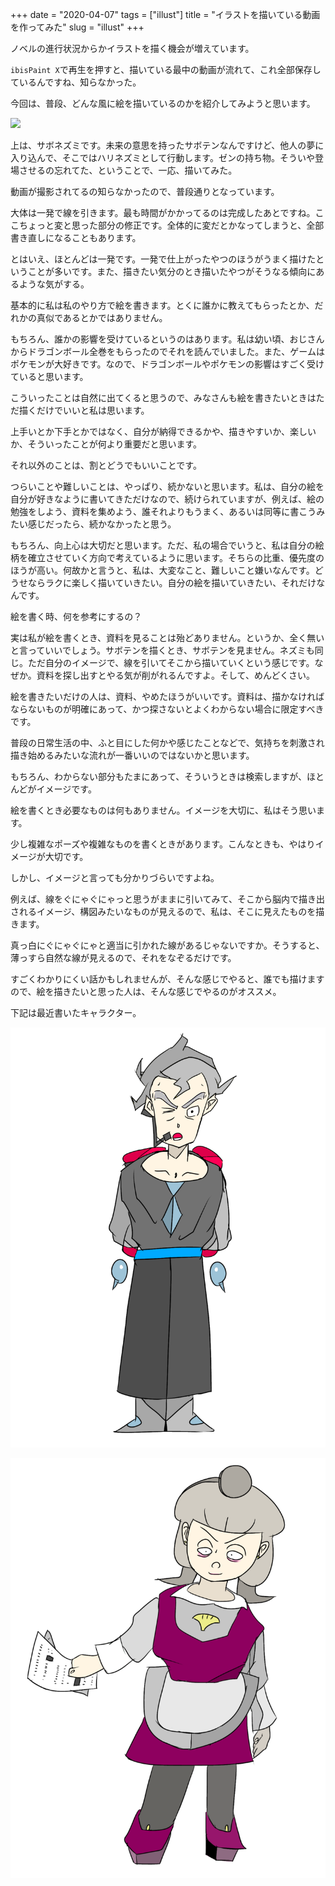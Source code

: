 +++
date = "2020-04-07"
tags = ["illust"]
title = "イラストを描いている動画を作ってみた"
slug = "illust"
+++

ノベルの進行状況からかイラストを描く機会が増えています。

`ibisPaint X`で再生を押すと、描いている最中の動画が流れて、これ全部保存しているんですね、知らなかった。

今回は、普段、どんな風に絵を描いているのかを紹介してみようと思います。

![](/img/m_sabonezumi.gif)

上は、サボネズミです。未来の意思を持ったサボテンなんですけど、他人の夢に入り込んで、そこではハリネズミとして行動します。ゼンの持ち物。そういや登場させるの忘れてた、ということで、一応、描いてみた。

動画が撮影されてるの知らなかったので、普段通りとなっています。

大体は一発で線を引きます。最も時間がかかってるのは完成したあとですね。ここちょっと変と思った部分の修正です。全体的に変だとかなってしまうと、全部書き直しになることもあります。

とはいえ、ほとんどは一発です。一発で仕上がったやつのほうがうまく描けたということが多いです。また、描きたい気分のとき描いたやつがそうなる傾向にあるような気がする。

基本的に私は私のやり方で絵を書きます。とくに誰かに教えてもらったとか、だれかの真似であるとかではありません。

もちろん、誰かの影響を受けているというのはあります。私は幼い頃、おじさんからドラゴンボール全巻をもらったのでそれを読んでいました。また、ゲームはポケモンが大好きです。なので、ドラゴンボールやポケモンの影響はすごく受けていると思います。

こういったことは自然に出てくると思うので、みなさんも絵を書きたいときはただ描くだけでいいと私は思います。

上手いとか下手とかではなく、自分が納得できるかや、描きやすいか、楽しいか、そういったことが何より重要だと思います。

それ以外のことは、割とどうでもいいことです。

つらいことや難しいことは、やっぱり、続かないと思います。私は、自分の絵を自分が好きなように書いてきただけなので、続けられていますが、例えば、絵の勉強をしよう、資料を集めよう、誰それよりもうまく、あるいは同等に書こうみたい感じだったら、続かなかったと思う。

もちろん、向上心は大切だと思います。ただ、私の場合でいうと、私は自分の絵柄を確立させていく方向で考えているように思います。そちらの比重、優先度のほうが高い。何故かと言うと、私は、大変なこと、難しいこと嫌いなんです。どうせならラクに楽しく描いていきたい。自分の絵を描いていきたい、それだけなんです。

絵を書く時、何を参考にするの？

実は私が絵を書くとき、資料を見ることは殆どありません。というか、全く無いと言っていいでしょう。サボテンを描くとき、サボテンを見ません。ネズミも同じ。ただ自分のイメージで、線を引いてそこから描いていくという感じです。なぜか。資料を探し出すとやる気が削がれるんですよ。そして、めんどくさい。

絵を書きたいだけの人は、資料、やめたほうがいいです。資料は、描かなければならないものが明確にあって、かつ探さないとよくわからない場合に限定すべきです。

普段の日常生活の中、ふと目にした何かや感じたことなどで、気持ちを刺激され描き始めるみたいな流れが一番いいのではないかと思います。

もちろん、わからない部分もたまにあって、そういうときは検索しますが、ほとんどがイメージです。

絵を書くとき必要なものは何もありません。イメージを大切に、私はそう思います。

少し複雑なポーズや複雑なものを書くときがあります。こんなときも、やはりイメージが大切です。

しかし、イメージと言っても分かりづらいですよね。

例えば、線をぐにゃぐにゃっと思うがままに引いてみて、そこから脳内で描き出されるイメージ、構図みたいなものが見えるので、私は、そこに見えたものを描きます。

真っ白にぐにゃぐにゃと適当に引かれた線があるじゃないですか。そうすると、薄っすら自然な線が見えるので、それをなぞるだけです。

すごくわかりにくい話かもしれませんが、そんな感じでやると、誰でも描けますので、絵を描きたいと思った人は、そんな感じでやるのがオススメ。

下記は最近書いたキャラクター。

![](/img/game/c_ripo.png)

![](/img/game/c_kakiko.png)


